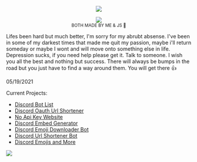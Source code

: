 
<p align="center">
  <img src="https://api.jayson.codes/api/spotify" />
</p>


<p align="center">
  <img src="https://api.jayson.codes/api/v1/github" />
  <br />
  <small>BOTH MADE BY ME & JS 💛</small>
</p>

Lifes been hard but much better, I'm sorry for my abrubt absense. I've been in some of my darkest times that made me quit my passion, maybe i'll return someday or maybe I wont and will move onto something else in life. Depression sucks, if you need help please get it. Talk to someone. I wish you all the best and nothing but success. There will always be bumps in the road but you just have to find a way around them. You will get there 👍 

05/19/2021

Current Projects:
<ul>
  <li> <a href="//botlists.com">Discord Bot List</a> </li>
  <li> <a href="//dbos.me">Discord Oauth Url Shortener</a> </li>
  <li> <a href="//no-api-key.com">No Api Key Website</a> </li>
  <li> <a href="//e.dbos.me">Discord Embed Generator</a> </li>
  <li> <a href="//e-d.me">Discord Emoji Downloader Bot</a> </li>
  <li> <a href="//url-s.me">Discord Url Shortener Bot</a> </li>
  <li> <a href="//dmojis.com">Discord Emojis and More</a> </li>
</ul>

![](https://api.jayson.codes/api/v1/stats)
